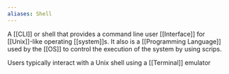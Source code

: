 ```yaml
---
aliases: Shell
---
```


A [[CLI]] or shell that provides a command line user [[Interface]] for [[Unix]]-like operating [[system]]s. It also is a [[Programming Language]] used by the [[OS]] to control the execution of the system by using scrips.

Users typically interact with a Unix shell using a [[Terminal]] emulator